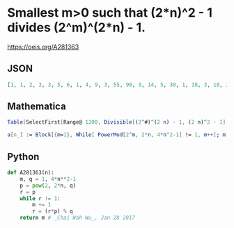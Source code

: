 # Smallest m\>0 such that \(2\*n\)^2 \- 1 divides \(2^m\)^\(2\*n\) \- 1\.
https://oeis.org/A281363
## JSON
```JSON
[1, 1, 2, 3, 3, 5, 6, 1, 4, 9, 3, 55, 90, 9, 14, 5, 30, 1, 18, 3, 10, 21, 6, 161, 84, 2, 130, 45, 9, 29, 30, 3, 2, 33, 11, 35, 90, 15, 5, 351, 27, 82, 28, 7, 22, 15, 90, 3, 120, 3, 50, 51, 6, 53, 18, 9, 154, 33, 12, 11, 110, 25, 50, 7, 7, 195, 18, 9, 34, 69]
```
## Mathematica
```Mathematica
Table[SelectFirst[Range@ 1200, Divisible[(2^#)^(2 n) - 1, (2 n)^2 - 1] &], {n, 84}] (* _Michael De Vlieger_, May 01 2016, Version 10 *)
```
```Mathematica
a[n_] := Block[{m=1}, While[ PowerMod[2^m, 2*n, 4*n^2-1] != 1, m++]; m]; Array[a, 100] (* _Giovanni Resta_, May 05 2016 *)
```
## Python
```Python
def A281363(n):
    m, q = 1, 4*n**2-1
    p = pow(2, 2*n, q)
    r = p
    while r != 1:
        m += 1
        r = (r*p) % q
    return m # _Chai Wah Wu_, Jan 28 2017
```
